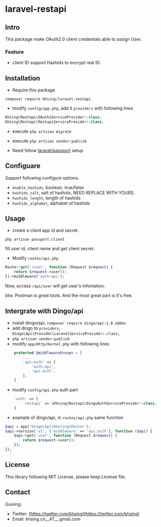 # laravel-restapi

## Intro

This package make OAuth2.0 client credentials able to assign User.

### Feature

- client ID support Hashids to encrypt real ID.

## Installation

* Require this package

```
composer require khsing/laravel-restapi
```

* modify `config/app.php`, add it `providers` with following lines

```php
Khsing\Restapi\OAuth2ServiceProvider::class,
Khsing\Restapi\RestapiServiceProvider::class,

```

* execute `php artisan migrate`
* execute `php artisan vendor:publish`

* Need follow [laravel/passport](https://github.com/laravel/passport) setup

## Configuare

Support following configure options.

- `enable_hashids`, boolean, true/false
- `hashids_salt`, salt of hashids, NEED REPLACE WITH YOURS.
- `hashids_length`, length of hashids
- `hashids_alphabet`, alphabet of hashids

## Usage

- create a client app id and secret.

```
php artisan passport:client
```

fill user id, client name and get client secret.

- Modify `routes/api.php`

```php
Route::get('/user', function (Request $request) {
    return $request->user();
})->middleware('auth:api');
```

Now, access `/api/user` will get user's infomation.

btw. Postman is great tools. And the most great part is it's free.

## Intergrate with Dingo/api

- install dingo/api, `composer require dingo/api:1.0.x@dev`
- add dingo to `providers`, `Dingo\Api\Provider\LaravelServiceProvider::class,`
- `php artisan vendor:publish`
- modify `app/Http/Kernel.php` with following lines

```php
    protected $middlewareGroups = [
        ...
        'api:auth' => [
            'auth:api',
            'api.auth',
        ],
    ]
```

- modify `config/api.php` auth part

```php
    'auth' => [
        'restapi' => \Khsing\Restapi\DingoAuthServiceProvider::class,
    ]
```

- example of dingo/api, in `routes/api.php` same function

```php
$api = app('Dingo\Api\Routing\Router');
$api->version('v1', ['middleware' => 'api:auth'], function ($api) {
    $api->get('user', function (Request $request) {
        return $request->user();
    });
});

```


## License

This library following MIT License, please keep License file.

## Contact

Guixing:

- Twitter: [https://twitter.com/khsing](https://twitter.com/khsing)
- Email: khsing.cn__AT__.gmail.com

